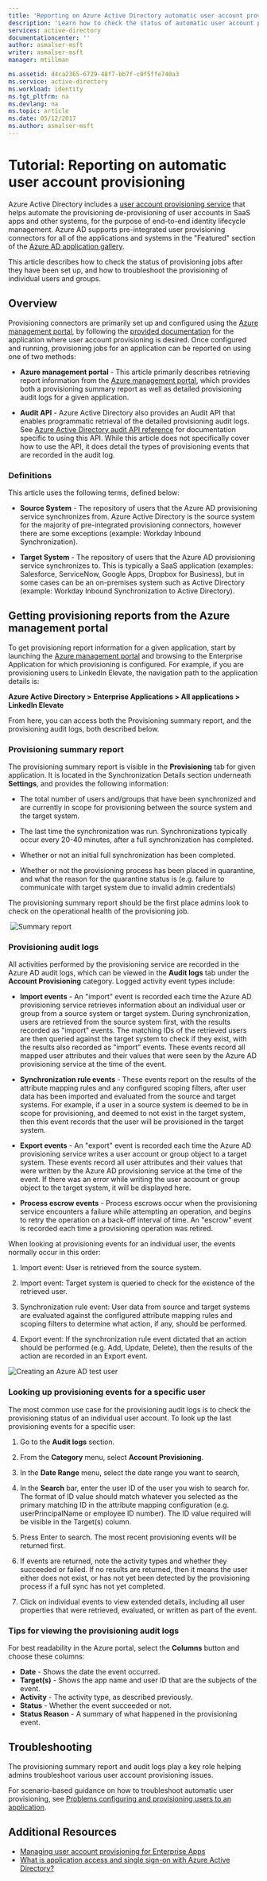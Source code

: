 ```yaml
---
title: 'Reporting on Azure Active Directory automatic user account provisioning to SaaS applications | Microsoft Docs'
description: 'Learn how to check the status of automatic user account provisioning jobs, and how to troubleshoot the provisioning of individual users.'
services: active-directory
documentationcenter: ''
author: asmalser-msft
writer: asmalser-msft
manager: mtillman

ms.assetid: d4ca2365-6729-48f7-bb7f-c0f5ffe740a3
ms.service: active-directory
ms.workload: identity
ms.tgt_pltfrm: na
ms.devlang: na
ms.topic: article
ms.date: 05/12/2017
ms.author: asmalser-msft
---
```


# Tutorial: Reporting on automatic user account provisioning


Azure Active Directory includes a [user account provisioning service](active-directory-saas-app-provisioning.md) that helps automate the provisioning de-provisioning of user accounts in SaaS apps and other systems, for the purpose of end-to-end identity lifecycle management. Azure AD supports pre-integrated user provisioning connectors for all of the applications and systems in the "Featured" section of the [Azure AD application gallery](https://azuremarketplace.microsoft.com/en-us/marketplace/apps/category/azure-active-directory-apps?page=1&subcategories=featured).

This article describes how to check the status of provisioning jobs after they have been set up, and how to troubleshoot the provisioning of individual users and groups.

## Overview

Provisioning connectors are primarily set up and configured using the [Azure management portal](https://portal.azure.com), by following the [provided documentation](active-directory-saas-tutorial-list.md) for the application where user account provisioning is desired. Once configured and running, provisioning jobs for an application can be reported on using one of two methods:

* **Azure management portal** - This article primarily describes retrieving report information from the [Azure management portal](https://portal.azure.com), which provides both a provisioning summary report as well as detailed provisioning audit logs for a given application.

* **Audit API** - Azure Active Directory also provides an Audit API that enables programmatic retrieval of the detailed provisioning audit logs. See [Azure Active Directory audit API reference](active-directory-reporting-api-audit-reference.md) for documentation specific to using this API. While this article does not specifically cover how to use the API, it does detail the types of provisioning events that are recorded in the audit log.

### Definitions

This article uses the following terms, defined below:

* **Source System** - The repository of users that the Azure AD provisioning service synchronizes from. Azure Active Directory is the source system for the majority of pre-integrated provisioning connectors, however there are some exceptions (example: Workday Inbound Synchronization).

* **Target System** - The repository of users that the Azure AD provisioning service synchronizes to. This is typically a SaaS application (examples: Salesforce, ServiceNow, Google Apps, Dropbox for Business), but in some cases can be an on-premises system such as Active Directory (example: Workday Inbound Synchronization to Active Directory).


## Getting provisioning reports from the Azure management portal

To get provisioning report information for a given application, start by launching the [Azure management portal](https://portal.azure.com) and browsing to the Enterprise Application for which provisioning is configured. For example, if you are provisioning users to LinkedIn Elevate, the navigation path to the application details is:

**Azure Active Directory > Enterprise Applications > All applications > LinkedIn Elevate**

From here, you can access both the Provisioning summary report, and the provisioning audit logs, both described below.


### Provisioning summary report

The provisioning summary report is visible in the **Provisioning** tab for given application. It is located in the Synchronization Details section underneath **Settings**, and provides the following information:

* The total number of users and/groups that have been synchronized and are currently in scope for provisioning between the source system and the target system.

* The last time the synchronization was run. Synchronizations typically occur every 20-40 minutes, after a full synchronization has completed.

* Whether or not an initial full synchronization has been completed.

* Whether or not the provisioning process has been placed in quarantine, and what the reason for the quarantine status is (e.g. failure to communicate with target system due to invalid admin credentials)

The provisioning summary report should be the first place admins look to check on the operational health of the provisioning job.

 ![Summary report](./media/active-directory-saas-provisioning-reporting/summary_report.PNG)

### Provisioning audit logs
All activities performed by the provisioning service are recorded in the Azure AD audit logs, which can be viewed in the **Audit logs** tab under the **Account Provisioning** category. Logged activity event types include:

* **Import events** - An "import" event is recorded each time the Azure AD provisioning service retrieves information about an individual user or group from a source system or target system. During synchronization, users are retrieved from the source system first, with the results recorded as "import" events. The matching IDs of the retrieved users are then queried against the target system to check if they exist, with the results also recorded as "import" events. These events record all mapped user attributes and their values that were seen by the Azure AD provisioning service at the time of the event. 

* **Synchronization rule events** - These events report on the results of the attribute mapping rules and any configured scoping filters, after user data has been imported and evaluated from the source and target systems. For example, if a user in a source system is deemed to be in scope for provisioning, and deemed to not exist in the target system, then this event records that the user will be provisioned in the target system. 

* **Export events** - An "export" event is recorded each time the Azure AD provisioning service writes a user account or group object to a target system. These events record all user attributes and their values that were written by the Azure AD provisioning service at the time of the event. If there was an error while writing the user account or group object to the target system, it will be displayed here.

* **Process escrow events** - Process escrows occur when the provisioning service encounters a failure while attempting an operation, and begins to retry the operation on a back-off interval of time. An "escrow" event is recorded each time a provisioning operation was retired.

When looking at provisioning events for an individual user, the events normally occur in this order:

1. Import event: User is retrieved from the source system.

2. Import event: Target system is queried to check for the existence of the retrieved user.

3. Synchronization rule event: User data from source and target systems are evaluated against the configured attribute mapping rules and scoping filters to determine what action, if any, should be performed.

4. Export event: If the synchronization rule event dictated that an action should be performed (e.g. Add, Update, Delete), then the results of the action are recorded in an Export event.

![Creating an Azure AD test user](./media/active-directory-saas-provisioning-reporting/audit_logs.PNG)


### Looking up provisioning events for a specific user

The most common use case for the provisioning audit logs is to check the provisioning status of an individual user account. To look up the last provisioning events for a specific user:

1. Go to the **Audit logs** section.

2. From the **Category** menu, select **Account Provisioning**.

3. In the **Date Range** menu, select the date range you want to search,

4. In the **Search** bar, enter the user ID of the user you wish to search for. The format of ID value should match whatever you selected as the primary matching ID in the attribute mapping configuration (e.g. userPrincipalName or employee ID number). The ID value required will be visible in the Target(s) column.

5. Press Enter to search. The most recent provisioning events will be returned first.

6. If events are returned, note the activity types and whether they succeeded or failed. If no results are returned, then it means the user either does not exist, or has not yet been detected by the provisioning process if a full sync has not yet completed.

7. Click on individual events to view extended details, including all user properties that were retrieved, evaluated, or written as part of the event.


### Tips for viewing the provisioning audit logs

For best readability in the Azure portal, select the **Columns** button and choose these columns:

* **Date** - Shows the date the event occurred.
* **Target(s)** - Shows the app name and user ID that are the subjects of the event.
* **Activity** - The activity type, as described previously.
* **Status** - Whether the event succeeded or not.
* **Status Reason** - A summary of what happened in the provisioning event.


## Troubleshooting

The provisioning summary report and audit logs play a key role helping admins troubleshoot various user account provisioning issues.

For scenario-based guidance on how to troubleshoot automatic user provisioning, see [Problems configuring and provisioning users to an application](active-directory-application-provisioning-content-map.md).


## Additional Resources

* [Managing user account provisioning for Enterprise Apps](active-directory-enterprise-apps-manage-provisioning.md)
* [What is application access and single sign-on with Azure Active Directory?](active-directory-appssoaccess-whatis.md)
